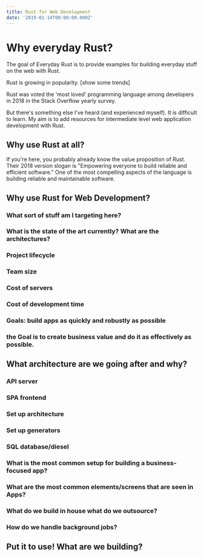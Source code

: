```yaml
---
title: Rust for Web Development
date: '2019-01-14T00:00:00.000Z'
---
```


# Why everyday Rust?

The goal of Everyday Rust is to provide examples for building everyday stuff on the web with Rust. 

Rust is growing in popularity. [show some trends]

Rust was voted the 'most loved' programming language among developers in 2018 in the Stack Overflow yearly survey. 

But there's something else I've heard (and experienced myself). It is difficult to learn. My aim is to add resources for intermediate level web application development with Rust. 

## Why use Rust at all?

If you're here, you probably already know the value proposition of Rust. Their 2018 version slogan is "Empowering everyone to build reliable and efficient software." One of the most compelling aspects of the language is building reliable and maintainable software. 

## Why use Rust for Web Development?



### What sort of stuff am I targeting here? 

### What is the state of the art currently? What are the architectures?

### Project lifecycle

### Team size

### Cost of servers

### Cost of development time

### Goals: build apps as quickly and robustly as possible

### the Goal is to create business value and do it as effectively as possible. 


## What architecture are we going after and why?

###   API server

###   SPA frontend

###   Set up architecture

###   Set up generators

###   SQL database/diesel

###   What is the most common setup for building a business-focused app?

###   What are the most common elements/screens that are seen in Apps?

###   What do we build in house what do we outsource?

###   How do we handle background jobs? 


## Put it to use! What are we building?
